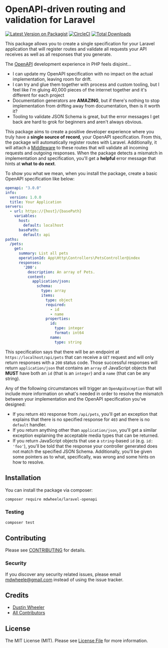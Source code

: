 # OpenAPI-driven routing and validation for Laravel

[![Latest Version on Packagist](https://img.shields.io/packagist/v/mdwheele/laravel-openapi.svg?style=flat-square)](https://packagist.org/packages/mdwheele/laravel-openapi)
[![CircleCI](https://circleci.com/gh/mdwheele/laravel-openapi.svg?style=svg)](https://circleci.com/gh/mdwheele/laravel-openapi)
[![Total Downloads](https://img.shields.io/packagist/dt/mdwheele/laravel-openapi.svg?style=flat-square)](https://packagist.org/packages/mdwheele/laravel-openapi)


This package allows you to create a single specification for your Laravel application that will register routes and validate all requests your API receives as well as all responses that you generate.

The [OpenAPI](https://github.com/OAI/OpenAPI-Specification) development experience in PHP feels disjoint... 

* I can update my OpenAPI specification with no impact on the actual implementation, leaving room for drift. 
* I can try and glue them together with process and custom tooling, but I feel like I'm gluing 40,000 pieces of the internet together and it's different for each project
* Documentation generators are **AMAZING**, but if there's nothing to stop implementation from drifting away from documentation, then is it worth it?
* Tooling to validate JSON Schema is great, but the error messages I get back are hard to grok for beginners and aren't always obvious.

This package aims to create a positive developer experience where you truly have a **single source of record**, your OpenAPI specification. From this, the package will automatically register routes with Laravel. Additionally, it will attach a [Middleware](https://laravel.com/docs/master/middleware) to these routes that will validate all incoming requests and outgoing responses. When the package detects a mismatch in implementation and specification, you'll get a **helpful** error message that hints at **what to do next**.

To show you what we mean, when you install the package, create a basic OpenAPI specification like below:

```yaml
openapi: "3.0.0"
info:
  version: 1.0.0
  title: Your Application
servers:
  - url: https://{host}/{basePath}
    variables:
      host:
        default: localhost
      basePath:
        default: api
paths:
  /pets:
    get:
      summary: List all pets
      operationId: App\Http\Controllers\PetsController@index
      responses:
        '200':
          description: An array of Pets.
          content:
            application/json:
              schema:
                type: array
                items: 
                  type: object
                  required:
                    - id
                    - name
                  properties:
                    id:
                      type: integer
                      format: int64
                    name:
                      type: string
```

This specification says that there will be an endpoint at `https://localhost/api/pets` that can receive a `GET` request and will only return responses with a `200` status code. Those successful responses will return `application/json` that contains an `array` of JavaScript objects that **MUST** have both an `id` (that is an `integer`) and a `name` (that can be any string). 

Any of the following circumstances will trigger an `OpenApiException` that will include more information on what's needed in order to resolve the mismatch between your implementation and the OpenAPI specification you've designed:

- If you return `403` response from `/api/pets`, you'll get an exception that explains that there is no specified response for `403` and there is no `default` handler.
- If you return anything other than `application/json`, you'll get a similar exception explaining the acceptable media types that can be returned.
- If you return JavaScript objects that use a `string`-based `id` (e.g. `id: 'foo'`), you'll be told that the response your controller generated does not match the specified JSON Schema. Additionally, you'll be given some pointers as to what, specifically, was wrong and some hints on how to resolve.


## Installation

You can install the package via composer:

```bash
composer require mdwheele/laravel-openapi
```

### Testing

``` bash
composer test
```

## Contributing

Please see [CONTRIBUTING](CONTRIBUTING.md) for details.

### Security

If you discover any security related issues, please email mdwheele@gmail.com instead of using the issue tracker.

## Credits

- [Dustin Wheeler](https://github.com/mdwheele)
- [All Contributors](../../contributors)

## License

The MIT License (MIT). Please see [License File](LICENSE.md) for more information.
